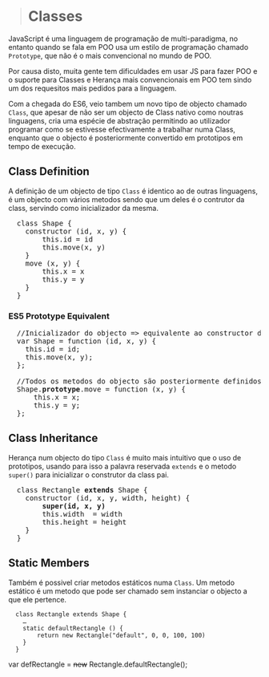 > # Classes

JavaScript é uma linguagem de programação de multi-paradigma, no entanto quando se fala em POO usa um estilo de programação chamado `Prototype`, que não é o mais convencional no mundo de POO. 

Por causa disto, muita gente tem dificuldades em usar JS para fazer POO e o suporte para Classes e Herança mais convencionais em POO tem sindo um dos requesitos mais pedidos para a linguagem.

Com a chegada do ES6, veio tambem um novo tipo de objecto chamado `Class`, que apesar de não ser um objecto de Class nativo como noutras linguagens, cria uma espécie de abstração permitindo ao utilizador programar como se estivesse efectivamente a trabalhar numa Class, enquanto que o objecto é posteriormente convertido em prototipos em tempo de execução.

## Class Definition
A definição de um objecto de tipo `Class` é identico ao de outras linguagens, é um objecto com vários metodos sendo que um deles é o contrutor da class, servindo como inicializador da mesma.

<pre>
  class Shape {
    constructor (id, x, y) {
        this.id = id
        this.move(x, y)
    }
    move (x, y) {
        this.x = x
        this.y = y
    }
  }
</pre>

### ES5 Prototype Equivalent
<pre>
  //Inicializador do objecto => equivalente ao constructor da class
  var Shape = function (id, x, y) {
    this.id = id;
    this.move(x, y);
  };
  
  //Todos os metodos do objecto são posteriormente definidos como prototipo do mesmo
  Shape.<b>prototype</b>.move = function (x, y) {
      this.x = x;
      this.y = y;
  };
</pre>


## Class Inheritance
Herança num objecto do tipo `Class` é muito mais intuitivo que o uso de prototipos, usando para isso a palavra reservada `extends` e o metodo `super()` para inicializar o construtor da class pai.

<pre>
  class Rectangle <b>extends</b> Shape {
    constructor (id, x, y, width, height) {
        <b>super(id, x, y)</b>
        this.width  = width
        this.height = height
    }
  }
</pre>

## Static Members
Também é possivel criar metodos estáticos numa `Class`. Um metodo estático é um metodo que pode ser chamado sem instanciar o objecto a que ele pertence.

```
  class Rectangle extends Shape {
    …
    static defaultRectangle () {
        return new Rectangle("default", 0, 0, 100, 100)
    }
  }
```
var defRectangle = ~~new~~ Rectangle.defaultRectangle();

